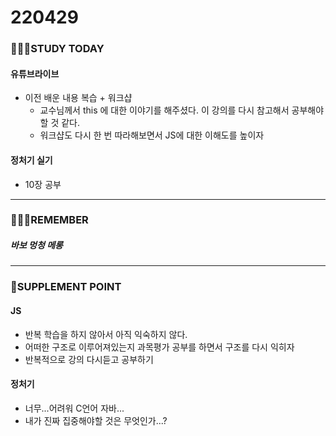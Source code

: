 # 220429

### 👨🏼‍🏫STUDY TODAY

#### 유튜브라이브

- 이전 배운 내용 복습 + 워크샵
  - 교수님께서 this 에 대한 이야기를 해주셨다. 이 강의를 다시 참고해서 공부해야할 것 같다.
  - 워크샵도 다시 한 번 따라해보면서 JS에 대한 이해도를 높이자



#### 정처기 실기

- 10장 공부



---

### 💆🏼‍♂️REMEMBER

##### 바보 멍청 메롱

---

### 💫SUPPLEMENT POINT

#### JS

- 반복 학습을 하지 않아서 아직 익숙하지 않다.
- 어떠한 구조로 이루어져있는지 과목평가 공부를 하면서 구조를 다시 익히자
- 반복적으로 강의 다시듣고 공부하기



#### 정처기

- 너무...어려워 C언어 자바...
- 내가 진짜 집중해야할 것은 무엇인가...?
